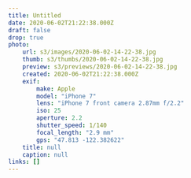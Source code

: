 ```yaml
---
title: Untitled
date: 2020-06-02T21:22:38.000Z
draft: false
drop: true
photo:
    url: s3/images/2020-06-02-14-22-38.jpg
    thumb: s3/thumbs/2020-06-02-14-22-38.jpg
    preview: s3/previews/2020-06-02-14-22-38.jpg
    created: 2020-06-02T21:22:38.000Z
    exif:
        make: Apple
        model: "iPhone 7"
        lens: "iPhone 7 front camera 2.87mm f/2.2"
        iso: 25
        aperture: 2.2
        shutter_speed: 1/140
        focal_length: "2.9 mm"
        gps: "47.813 -122.382622"
    title: null
    caption: null
links: []
---
```

